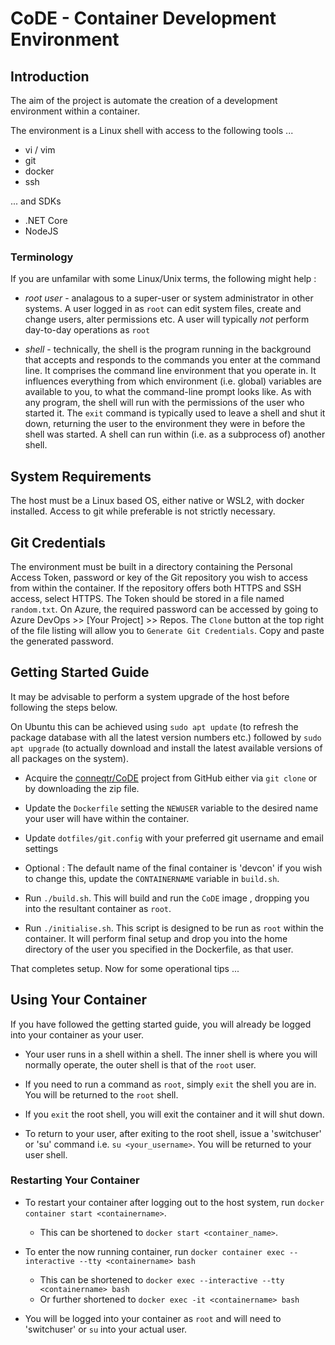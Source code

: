 # CoDE - **Co**ntainer **D**evelopment **E**nvironment

## Introduction

The aim of the project is automate the creation of a development environment within a container.

The environment is a Linux shell with access to the following tools ...

- vi / vim
- git
- docker
- ssh

... and SDKs

- .NET Core
- NodeJS

### Terminology

If you are unfamilar with some Linux/Unix terms, the following might help :

- *root user* - analagous to a super-user or system administrator in other systems. A user logged in as `root` can edit system files, create and change users, alter permissions etc. A user will typically *not* perform day-to-day operations as `root`

- *shell* - technically, the shell is the program running in the background that accepts and responds to the commands you enter at the command line. It comprises the command line environment that you operate in. 
It influences everything from which environment (i.e. global) variables are available to you, to what the command-line prompt looks like. 
As with any program, the shell will run with the permissions of the user who started it. The `exit` command is typically used to leave a shell and shut it down, returning the user to the environment they were in before the shell was started. A shell can run within (i.e. as a subprocess of) another shell.

## System Requirements

The host must be a Linux based OS, either native or WSL2, with docker installed.
Access to git while preferable is not strictly necessary.

## Git Credentials

The environment must be built in a directory containing the Personal Access Token, password or key of the Git repository you wish to access from within the container. If the repository offers both HTTPS and SSH access, select HTTPS. 
The Token should be stored in a file named `random.txt`.
On Azure, the required password can be accessed by going to Azure DevOps >> [Your Project] >> Repos. The `Clone` button at the top right of the file listing will allow you to `Generate Git Credentials`. Copy and paste the generated password. 


## Getting Started Guide

It may be advisable to perform a system upgrade of the host before following the steps below. 

On Ubuntu this can be achieved using `sudo apt update` (to refresh the package database with all the latest version numbers etc.)  followed by `sudo apt upgrade` (to actually download and install the latest available versions of all packages on the system).

- Acquire the [conneqtr/CoDE](https://github.com/conneqtr/CoDE) project from GitHub either via `git clone` or by downloading the zip file.

- Update the `Dockerfile` setting the `NEWUSER` variable to the desired name your user will have within the container.

- Update `dotfiles/git.config` with your preferred git username and email settings

- Optional : The default name of the final container is 'devcon' if you wish to change this, update the `CONTAINERNAME` variable in `build.sh`. 

- Run `./build.sh`. This will build and run the `CoDE` image , dropping you into the resultant container as `root`.

- Run `./initialise.sh`. This script is designed to be run as `root` within the container. It will perform final setup and  drop you into the home directory of the user you specified in the Dockerfile, as that user.

That completes setup. Now for some operational tips ...

## Using Your Container

If you have followed the getting started guide, you will already be logged into your container as your user.

- Your user runs in a shell within a shell. The inner shell is where you will normally operate, the outer shell is that of the `root` user.

- If you need to run a command as `root`, simply `exit` the shell you are in. You will be returned to the `root` shell.

- If you `exit` the root shell, you will exit the container and it will shut down.

- To return to your user, after exiting to the root shell, issue a 'switchuser' or 'su' command i.e.  `su <your_username>`. You will be returned to your user shell.

### Restarting Your Container

- To restart your container after logging out to the host system, run `docker container start <containername>`. 
  - This can be shortened to `docker start <container_name>`.

- To enter the now running container, run `docker container exec --interactive --tty <containername> bash`
  - This can be shortened to `docker exec --interactive --tty <containername> bash`
  - Or further shortened to `docker exec -it <containername> bash`
  
- You will be logged into your container as `root` and will need to 'switchuser' or `su` into your actual user.

  
